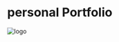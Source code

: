 # personal Portfolio
![logo]( https://github.com/Sohilyeole/templete1/blob/main/Screenshot%20(34).png?raw=true)
